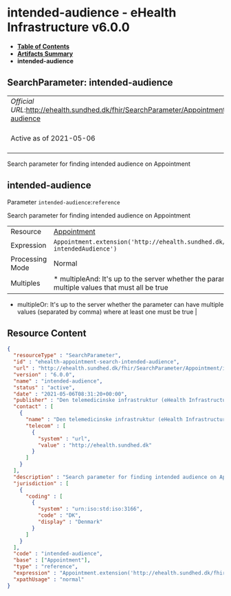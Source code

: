 # intended-audience - eHealth Infrastructure v6.0.0

* [**Table of Contents**](toc.md)
* [**Artifacts Summary**](artifacts.md)
* **intended-audience**

## SearchParameter: intended-audience 

| | |
| :--- | :--- |
| *Official URL*:http://ehealth.sundhed.dk/fhir/SearchParameter/Appointment/intended-audience | *Version*:6.0.0 |
| Active as of 2021-05-06 | *Computable Name*:intended-audience |

 
Search parameter for finding intended audience on Appointment 

## intended-audience

Parameter `intended-audience`:`reference`

Search parameter for finding intended audience on Appointment

| | |
| :--- | :--- |
| Resource | [Appointment](http://hl7.org/fhir/R4/appointment.html) |
| Expression | `Appointment.extension('http://ehealth.sundhed.dk/fhir/StructureDefinition/ehealth-intendedAudience')` |
| Processing Mode | Normal |
| Multiples | * multipleAnd: It's up to the server whether the parameter may repeat in order to specify multiple values that must all be true
* multipleOr: It's up to the server whether the parameter can have multiple values (separated by comma) where at least one must be true
 |



## Resource Content

```json
{
  "resourceType" : "SearchParameter",
  "id" : "ehealth-appointment-search-intended-audience",
  "url" : "http://ehealth.sundhed.dk/fhir/SearchParameter/Appointment/intended-audience",
  "version" : "6.0.0",
  "name" : "intended-audience",
  "status" : "active",
  "date" : "2021-05-06T08:31:20+00:00",
  "publisher" : "Den telemedicinske infrastruktur (eHealth Infrastructure)",
  "contact" : [
    {
      "name" : "Den telemedicinske infrastruktur (eHealth Infrastructure)",
      "telecom" : [
        {
          "system" : "url",
          "value" : "http://ehealth.sundhed.dk"
        }
      ]
    }
  ],
  "description" : "Search parameter for finding intended audience on Appointment",
  "jurisdiction" : [
    {
      "coding" : [
        {
          "system" : "urn:iso:std:iso:3166",
          "code" : "DK",
          "display" : "Denmark"
        }
      ]
    }
  ],
  "code" : "intended-audience",
  "base" : ["Appointment"],
  "type" : "reference",
  "expression" : "Appointment.extension('http://ehealth.sundhed.dk/fhir/StructureDefinition/ehealth-intendedAudience')",
  "xpathUsage" : "normal"
}

```
